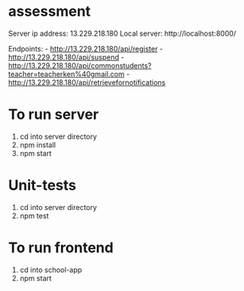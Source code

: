# assessment

Server ip address: 13.229.218.180
Local server: http://localhost:8000/

Endpoints: - http://13.229.218.180/api/register
           - http://13.229.218.180/api/suspend
           - http://13.229.218.180/api/commonstudents?teacher=teacherken%40gmail.com
           - http://13.229.218.180/api/retrievefornotifications
# To run server
1. cd into server directory
2. npm install
3. npm start

# Unit-tests
1. cd into server directory
2. npm test

# To run frontend
1. cd into school-app
2. npm start
